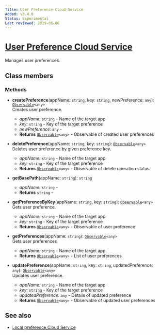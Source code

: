 ```yaml
---
Title: User Preference Cloud Service
Added: v3.4.0
Status: Experimental
Last reviewed: 2019-08-06
---
```


# [User Preference Cloud Service](../../../lib/process-services-cloud/src/lib/services/user-preference-cloud.service.ts "Defined in user-preference-cloud.service.ts")

Manages user preferences. 

## Class members

### Methods

-   **createPreference**(appName: `string`, key: `string`, newPreference: `any`): [`Observable`](http://reactivex.io/documentation/observable.html)`<any>`<br/>
    Creates user preference.
    -   _appName:_ `string`  - Name of the target app
    -   _key:_ `string`  - Key of the target preference
    -   _newPreference:_ `any`  - 
    -   **Returns** [`Observable`](http://reactivex.io/documentation/observable.html)`<any>` - Observable of created user preferences
-   **deletePreference**(appName: `string`, key: `string`): [`Observable`](http://reactivex.io/documentation/observable.html)`<any>`<br/>
    Deletes user preference by given preference key.
    -   _appName:_ `string`  - Name of the target app
    -   _key:_ `string`  - Key of the target preference
    -   **Returns** [`Observable`](http://reactivex.io/documentation/observable.html)`<any>` - Observable of delete operation status
-   **getBasePath**(appName: `string`): `string`<br/>

    -   _appName:_ `string`  - 
    -   **Returns** `string` - 

-   **getPreferenceByKey**(appName: `string`, key: `string`): [`Observable`](http://reactivex.io/documentation/observable.html)`<any>`<br/>
    Gets user preference.
    -   _appName:_ `string`  - Name of the target app
    -   _key:_ `string`  - Key of the target preference
    -   **Returns** [`Observable`](http://reactivex.io/documentation/observable.html)`<any>` - Observable of user preference
-   **getPreferences**(appName: `string`): [`Observable`](http://reactivex.io/documentation/observable.html)`<any>`<br/>
    Gets user preferences
    -   _appName:_ `string`  - Name of the target app
    -   **Returns** [`Observable`](http://reactivex.io/documentation/observable.html)`<any>` - List of user preferences
-   **updatePreference**(appName: `string`, key: `string`, updatedPreference: `any`): [`Observable`](http://reactivex.io/documentation/observable.html)`<any>`<br/>
    Updates user preference.
    -   _appName:_ `string`  - Name of the target app
    -   _key:_ `string`  - Key of the target preference
    -   _updatedPreference:_ `any`  - Details of updated preference
    -   **Returns** [`Observable`](http://reactivex.io/documentation/observable.html)`<any>` - Observable of updated user preferences

## See also

-   [Local preference Cloud Service](local-preference-cloud.service.md)